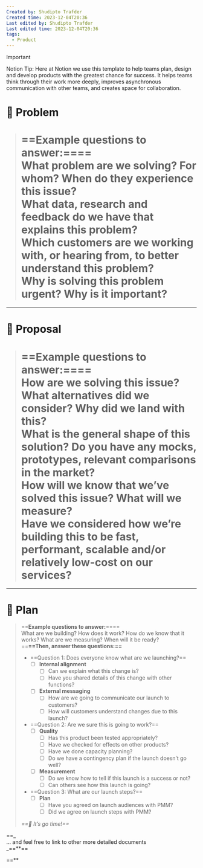 ```yaml
---
Created by: Shudipto Trafder
Created time: 2023-12-04T20:36
Last edited by: Shudipto Trafder
Last edited time: 2023-12-04T20:36
tags:
  - Product
---
```

  

> [!important]  
> Notion Tip: Here at Notion we use this template to help teams plan, design and develop products with the greatest chance for success. It helps teams think through their work more deeply, improves asynchronous communication with other teams, and creates space for collaboration.  

# 👀 Problem

> ==**Example questions to answer:**====  
> What problem are we solving? For whom? When do they experience this issue?  
> What data, research and feedback do we have that explains this problem?  
> Which customers are we working with, or hearing from, to better understand this problem?  
> Why is solving this problem urgent? Why is it important?  
> ==

  

---

# 💭 Proposal

> ==**Example questions to answer:**====  
> How are we solving this issue? What alternatives did we consider? Why did we land with this?  
> What is the general shape of this solution? Do you have any mocks, prototypes, relevant comparisons in the market?  
> How will we know that we’ve solved this issue? What will we measure?  
> Have we considered how we’re building this to be fast, performant, scalable and/or relatively low-cost on our services?  
> ==

  

---

# 🛫 Plan

> ==**Example questions to answer:**====  
> What are we building? How does it work? How do we know that it works? What are we measuring? When will it be ready?  
> ==**==Then, answer these questions:==**
> 
> - ==Question 1: Does everyone know what are we launching?==
>     - [ ] **Internal alignment**
>         - [ ] Can we explain what this change is?
>         - [ ] Have you shared details of this change with other functions?
>     - [ ] **External messaging**
>         - [ ] How are we going to communicate our launch to customers?
>         - [ ] How will customers understand changes due to this launch?
> - ==Question 2: Are we sure this is going to work?==
>     - [ ] **Quality**
>         - [ ] Has this product been tested appropriately?
>         - [ ] Have we checked for effects on other products?
>         - [ ] Have we done capacity planning?
>         - [ ] Do we have a contingency plan if the launch doesn’t go well?
>     - [ ] **Measurement**
>         - [ ] Do we know how to tell if this launch is a success or not?
>         - [ ] Can others see how this launch is going?
> - ==Question 3: What are our launch steps?==
>     - [ ] **Plan**
>         - [ ] Have you agreed on launch audiences with PMM?
>         - [ ] Did we agree on launch steps with PMM?
> 
> _==🚀 It’s go time!==_

==_  
... and feel free to link to other more detailed documents  
_==**==  
  
==**